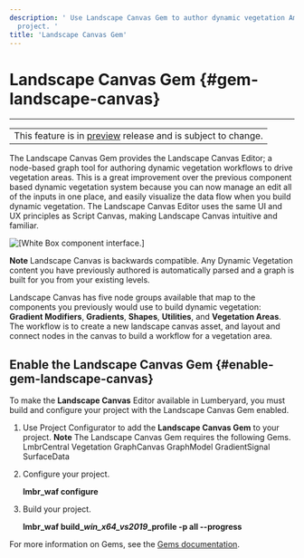```yaml
---
description: ' Use Landscape Canvas Gem to author dynamic vegetation Amazon Lumberyard
  project. '
title: 'Landscape Canvas Gem'
---
```

# Landscape Canvas Gem {#gem-landscape-canvas}


****

|  |
| --- |
| This feature is in [preview](/docs/userguide/ly-glos-chap#preview) release and is subject to change\.  |

The Landscape Canvas Gem provides the Landscape Canvas Editor; a node\-based graph tool for authoring dynamic vegetation workflows to drive vegetation areas\. This is a great improvement over the previous component based dynamic vegetation system because you can now manage an edit all of the inputs in one place, and easily visualize the data flow when you build dynamic vegetation\. The Landscape Canvas Editor uses the same UI and UX principles as Script Canvas, making Landscape Canvas intuitive and familiar\.

![\[White Box component interface.\]](/images/userguide/gems/landscape-canvas-demo.gif)

**Note**
Landscape Canvas is backwards compatible\. Any Dynamic Vegetation content you have previously authored is automatically parsed and a graph is built for you from your existing levels\.

Landscape Canvas has five node groups available that map to the components you previously would use to build dynamic vegetation: **Gradient Modifiers**, **Gradients**, **Shapes**, **Utilities**, and **Vegetation Areas**\. The workflow is to create a new landscape canvas asset, and layout and connect nodes in the canvas to build a workflow for a vegetation area\.

## Enable the Landscape Canvas Gem {#enable-gem-landscape-canvas}

To make the **Landscape Canvas** Editor available in Lumberyard, you must build and configure your project with the Landscape Canvas Gem enabled\.

1. Use Project Configurator to add the **Landscape Canvas Gem** to your project\.
**Note**
The Landscape Canvas Gem requires the following Gems\.
LmbrCentral
Vegetation
GraphCanvas
GraphModel
GradientSignal
SurfaceData

1. Configure your project\.

   **lmbr\_waf configure**

1. Build your project\.

   **lmbr\_waf build\_*win\_x64\_vs2019*\_profile \-p all \-\-progress**

For more information on Gems, see the [Gems documentation](/docs/userguide/gems/builtin/s.md)\.